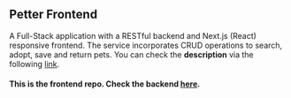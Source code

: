
## Petter Frontend

A Full-Stack application with a RESTful backend and Next.js (React) responsive frontend. The service incorporates CRUD operations to search, adopt, save and return pets.
You can check the **description** via the following [link](https://evaniukov.com/p/rRRBcAqo-pet-adoption-service).
#### This is the frontend repo. Check the backend [here](https://github.com/evgenii-vaniukov/petter-backend).

